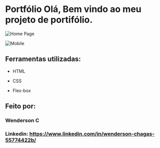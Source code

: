 # Portfólio Olá, Bem vindo ao meu projeto de portifólio.

![Home Page](https://cdn1.gnarususercontent.com.br/1/1355305/45c08c71-790c-45ef-8270-92dc60b1b2a6.png)  

![Mobile](https://cdn1.gnarususercontent.com.br/1/1355305/300f1fb7-b03b-49af-98bc-68004080919d.png)

## Ferramentas utilizadas:

* HTML

* CSS

* Flex-box

## Feito por:

### Wenderson C

### Linkedin: https://www.linkedin.com/in/wenderson-chagas-55774422b/
